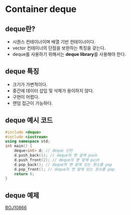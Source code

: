 Container deque
==============
## deque란?
- 시퀀스 컨테이너이며 배열 기반 컨테이너이다.
- vector 컨테이너의 단점을 보완하는 특징을 갖는다.
- deque를 사용하기 위해서는 **deque library**를 사용해야 한다.
## deque 특징
- 크기가 가변적이다.
- 중간에 데이터 삽입 및 삭제가 용이하지 않다.
- 구현이 어렵다.
- 랜덤 접근이 가능하다.
## deque 예시 코드
~~~cpp
#include <deque>
#include <iostream>
using namespace std;
int main() {
    deque<int> d; // deque 선언
    d.push_back(1); // deque의 맨 끝에 push
    d.push_front(2); // deque의 맨 앞에 push
    d.pop_back(); // deque의 맨 끝에 있는 원소를 pop
    d.pop_front(); // deque의 맨 앞에 있는 원소를 pop
    return 0;
}
~~~
## deque 예제
[BOJ10866](../BOJ10866.cpp)